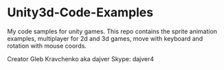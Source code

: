 Unity3d-Code-Examples
=====================
My code samples for unity games.
This repo contains the sprite animation examples, multiplayer for 2d and 3d games, move with keyboard and rotation with mouse coords.

Creator Gleb Kravchenko aka dajver
Skype: dajver4
